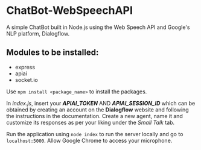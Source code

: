 # ChatBot-WebSpeechAPI
A simple ChatBot built in Node.js using the Web Speech API and Google's NLP platform, Dialogflow.

## Modules to be installed:
- express
- apiai
- socket.io

Use `npm install <package_name>` to install the packages.

In *index.js*, insert your ***APIAI_TOKEN*** AND ***APIAI_SESSION_ID*** which can be obtained by creating an account on the **Dialogflow** website and following the instructions in the documentation. Create a new agent, name it and customize its responses as per your liking under the *Small Talk* tab.

Run the application using `node index` to run the server locally and go to `localhost:5000`. Allow Google Chrome to access your microphone.
